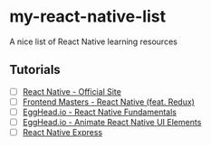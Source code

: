 # my-react-native-list
A nice list of React Native learning resources

## Tutorials
* [ ] [React Native - Official Site](https://facebook.github.io/react-native/)
* [ ] [Frontend Masters - React Native (feat. Redux)](https://frontendmasters.com/courses/react-native/)
* [ ] [EggHead.io - React Native Fundamentals](https://egghead.io/courses/react-native-fundamentals)
* [ ] [EggHead.io - Animate React Native UI Elements](https://egghead.io/courses/animate-react-native-ui-elements)
* [ ] [React Native Express](http://www.reactnativeexpress.com)
